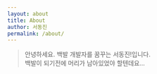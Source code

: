 ```yaml
---
layout: about
title: About
author: 서동진
permalink: /about/
---
```



> 안녕하세요. 백발 개발자를 꿈꾸는 <span class="highlight-span">서동진</span>!입니다.  
백발이 되기전에 머리가 남아있었야 할텐데요...